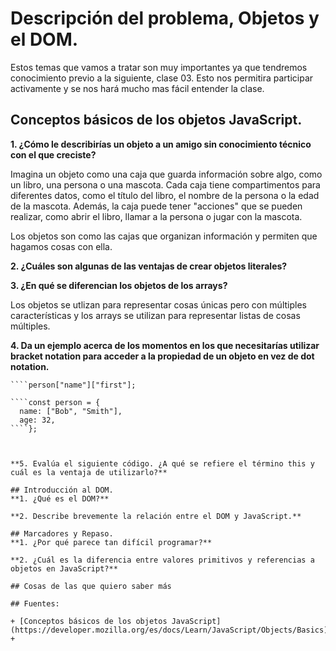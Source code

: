 # Descripción del problema, Objetos y el DOM.

Estos temas que vamos a tratar son muy importantes ya que tendremos conocimiento previo a la siguiente, clase 03. Esto nos permitira participar activamente y se nos hará mucho mas fácil entender la clase.

## Conceptos básicos de los objetos JavaScript.

**1. ¿Cómo le describirías un objeto a un amigo sin conocimiento técnico con el que creciste?**


Imagina un objeto como una caja que guarda información sobre algo, como un libro, una persona o una mascota. Cada caja tiene compartimentos para diferentes datos, como el título del libro, el nombre de la persona o la edad de la mascota. Además, la caja puede tener "acciones" que se pueden realizar, como abrir el libro, llamar a la persona o jugar con la mascota.

Los objetos son como las cajas que organizan información y permiten que hagamos cosas con ella.

**2. ¿Cuáles son algunas de las ventajas de crear objetos literales?**



**3. ¿En qué se diferencian los objetos de los arrays?**

 Los objetos se utlizan para representar cosas únicas pero con múltiples características y los arrays se utilizan para representar listas de cosas múltiples.

**4. Da un ejemplo acerca de los momentos en los que necesitarías utilizar bracket notation para acceder a la propiedad de un objeto en vez de dot notation.**

````person["age"];
````person["name"]["first"];

````const person = {
  name: ["Bob", "Smith"],
  age: 32,
````};



**5. Evalúa el siguiente código. ¿A qué se refiere el término this y cuál es la ventaja de utilizarlo?**

## Introducción al DOM.
**1. ¿Qué es el DOM?**

**2. Describe brevemente la relación entre el DOM y JavaScript.**

## Marcadores y Repaso.
**1. ¿Por qué parece tan difícil programar?**

**2. ¿Cuál es la diferencia entre valores primitivos y referencias a objetos en JavaScript?**

## Cosas de las que quiero saber más

## Fuentes:

+ [Conceptos básicos de los objetos JavaScript](https://developer.mozilla.org/es/docs/Learn/JavaScript/Objects/Basics)
+ 
 


